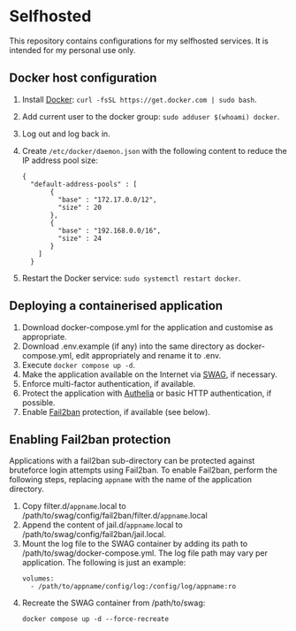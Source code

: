 # Selfhosted

This repository contains configurations for my selfhosted services. It is intended for my personal use only.

## Docker host configuration

1. Install [Docker](https://docs.docker.com/get-docker): `curl -fsSL https://get.docker.com | sudo bash`.
2. Add current user to the docker group: `sudo adduser $(whoami) docker`.
3. Log out and log back in.
4. Create `/etc/docker/daemon.json` with the following content to reduce the IP address pool size:
   
   ```
   {
     "default-address-pools" : [
          {
            "base" : "172.17.0.0/12",
            "size" : 20
          },
          {
            "base" : "192.168.0.0/16",
            "size" : 24
          }
       ]
     }
   ```
   
6. Restart the Docker service: `sudo systemctl restart docker`.

## Deploying a containerised application

1. Download docker-compose.yml for the application and customise as appropriate.
1. Download .env.example (if any) into the same directory as docker-compose.yml, edit appropriately and rename it to .env.
1. Execute `docker compose up -d`.
1. Make the application available on the Internet via [SWAG](https://github.com/linuxserver/docker-swag), if necessary.
1. Enforce multi-factor authentication, if available.
1. Protect the application with [Authelia](https://github.com/authelia/authelia) or basic HTTP authentication, if possible.
1. Enable [Fail2ban](https://github.com/fail2ban/fail2ban) protection, if available (see below).

## Enabling Fail2ban protection

Applications with a fail2ban sub-directory can be protected against bruteforce login attempts using Fail2ban. To enable Fail2ban, perform the following steps, replacing `appname` with the name of the application directory.

1. Copy filter.d/`appname`.local to /path/to/swag/config/fail2ban/filter.d/`appname`.local
1. Append the content of jail.d/`appname`.local to /path/to/swag/config/fail2ban/jail.local.
1. Mount the log file to the SWAG container by adding its path to /path/to/swag/docker-compose.yml. The log file path may vary per application. The following is just an example:
   ```
   volumes:
     - /path/to/appname/config/log:/config/log/appname:ro
   ```
1. Recreate the SWAG container from /path/to/swag:
   ```
   docker compose up -d --force-recreate
   ```
